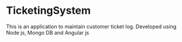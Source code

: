 # TicketingSystem
This is an application to maintain customer ticket log. Developed using Node js, Mongo DB and Angular js
